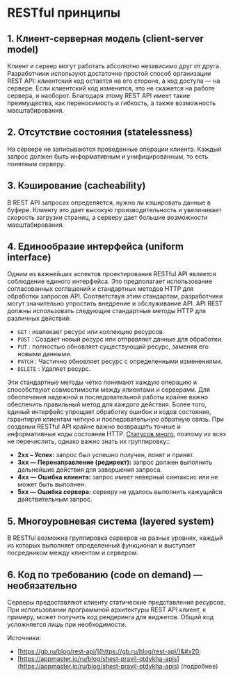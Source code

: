 # RESTful принципы

## 1. Клиент-серверная модель (client-server model)

Клиент и сервер могут работать абсолютно независимо друг от друга. Разработчики используют достаточно простой способ организации REST API: клиентский код остается на его стороне, а код доступа — на сервере. Если клиентский код изменится, это не скажется на работе сервера, и наоборот. Благодаря этому REST API имеет такие преимущества, как переносимость и гибкость, а также возможность масштабирования.

## 2. Отсутствие состояния (statelessness)

На сервере не записываются проведенные операции клиента. Каждый запрос должен быть информативным и унифицированным, то есть понятным серверу.

## 3. Кэширование (cacheability)

В REST API запросах определяется, нужно ли кэшировать данные в буфере. Клиенту это дает высокую производительность и увеличивает скорость загрузки страниц, а серверу дает большие возможности масштабирования.

## 4. Единообразие интерфейса (uniform interface)

Одним из важнейших аспектов проектирования RESTful API является соблюдение единого интерфейса. Это предполагает использование согласованных соглашений и стандартных методов HTTP для обработки запросов API. Соответствуя этим стандартам, разработчики могут значительно упростить внедрение и обслуживание API. API REST должны использовать следующие стандартные методы HTTP для различных действий:

* `GET` : извлекает ресурс или коллекцию ресурсов.
* `POST` : Создает новый ресурс или отправляет данные для обработки.
* `PUT` : полностью обновляет существующий ресурс, заменяя его новыми данными.
* `PATCH` : Частично обновляет ресурс с определенными изменениями.
* `DELETE` : Удаляет ресурс.

Эти стандартные методы четко понимают каждую операцию и способствуют совместимости между клиентами и серверами. Для обеспечения надежной и последовательной работы крайне важно обеспечить правильный метод для каждого действия. Более того, единый интерфейс упрощает обработку ошибок и кодов состояния, гарантируя клиентам четкую и последовательную обратную связь. При создании RESTful API крайне важно возвращать точные и информативные коды состояния HTTP.  [Статусов много](https://ru.wikipedia.org/wiki/%D0%A1%D0%BF%D0%B8%D1%81%D0%BE%D0%BA\_%D0%BA%D0%BE%D0%B4%D0%BE%D0%B2\_%D1%81%D0%BE%D1%81%D1%82%D0%BE%D1%8F%D0%BD%D0%B8%D1%8F\_HTTP), поэтому их всех не перечислить, однако важно знать их группировку::

* **2xx – Успех:** запрос был успешно получен, понят и принят.
* **3xx — Перенаправление (редирект):** запрос должен выполнить дальнейшие действия для завершения запроса.
* **4xx — Ошибка клиента:** запрос имеет неверный синтаксис или не может быть выполнен.
* **5xx — Ошибка сервера:** серверу не удалось выполнить кажущийся действительным запрос.

## 5. Многоуровневая система (layered system)

В RESTful возможна группировка серверов на разных уровнях, каждый из которых выполняет определенный функционал и выступает посредником между клиентом и сервером.

## 6. Код по требованию (code on demand) — необязательно

Серверы предоставляют клиенту статические представления ресурсов. При использовании программной архитектуры REST API клиент, к примеру, может получить код рендеринга для виджетов. Общий код усложняется лишь при необходимости.







Источники:

* [https://gb.ru/blog/rest-api/](https://gb.ru/blog/rest-api/)&#x20;
* [https://appmaster.io/ru/blog/shest-pravil-otdykha-apis](https://appmaster.io/ru/blog/shest-pravil-otdykha-apis) (подробнее)
